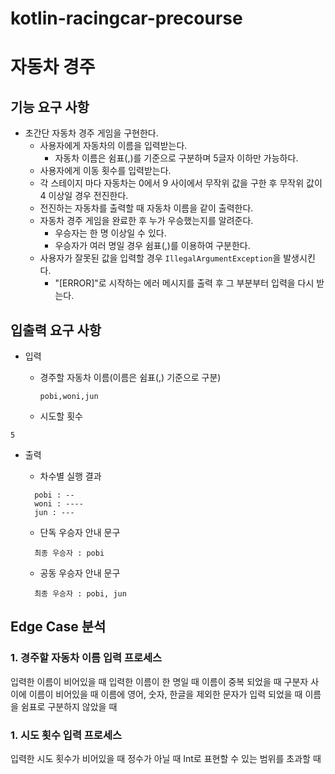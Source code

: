# kotlin-racingcar-precourse

# **자동차 경주**

## **기능 요구 사항**

 + 초간단 자동차 경주 게임을 구현한다.
   + 사용자에게 자동차의 이름을 입력받는다.
     + 자동차 이름은 쉼표(,)를 기준으로 구분하며 5글자 이하만 가능하다.  
   + 사용자에게 이동 횟수를 입력받는다.
   + 각 스테이지 마다 자동차는 0에서 9 사이에서 무작위 값을 구한 후 무작위 값이 4 이상일 경우 전진한다.
   + 전진하는 자동차를 출력할 때 자동차 이름을 같이 출력한다.
   + 자동차 경주 게임을 완료한 후 누가 우승했는지를 알려준다. 
     + 우승자는 한 명 이상일 수 있다.
     + 우승자가 여러 명일 경우 쉼표(,)를 이용하여 구분한다.
   + 사용자가 잘못된 값을 입력할 경우 `IllegalArgumentException`을 발생시킨다.
     + "[ERROR]"로 시작하는 에러 메시지를 출력 후 그 부분부터 입력을 다시 받는다.

## **입출력 요구 사항**

+ 입력
  + 경주할 자동차 이름(이름은 쉼표(,) 기준으로 구분)

    ```
    pobi,woni,jun
    ```

  + 시도할 횟수

```
5
```

+ 출력
  + 차수별 실행 결과
  ```
    pobi : --
    woni : ----
    jun : ---
  ```

  + 단독 우승자 안내 문구
  ```
    최종 우승자 : pobi
  ```
  + 공동 우승자 안내 문구
  ```
    최종 우승자 : pobi, jun
  ```

## Edge Case 분석
### 1. 경주할 자동차 이름 입력 프로세스
입력한 이름이 비어있을 때
입력한 이름이 한 명일 때
이름이 중복 되었을 때
구분자 사이에 이름이 비어있을 때
이름에 영어, 숫자, 한글을 제외한 문자가 입력 되었을 때
이름을 쉼표로 구분하지 않았을 때

### 1. 시도 횟수 입력 프로세스
입력한 시도 횟수가 비어있을 때
정수가 아닐 때
Int로 표현할 수 있는 범위를 초과할 때